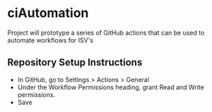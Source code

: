 # ciAutomation

Project will prototype a series of GitHub actions that can be used to automate workflows for ISV's

## Repository Setup Instructions

- In GitHub, go to Settings > Actions > General
- Under the Workflow Permissions heading, grant Read and Write permissions.
- Save
